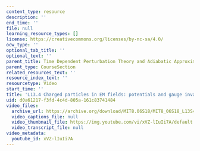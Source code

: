 ```yaml
---
content_type: resource
description: ''
end_time: ''
file: null
learning_resource_types: []
license: https://creativecommons.org/licenses/by-nc-sa/4.0/
ocw_type: ''
optional_tab_title: ''
optional_text: ''
parent_title: Time Dependent Perturbation Theory and Adiabatic Approximation
parent_type: CourseSection
related_resources_text: ''
resource_index_text: ''
resourcetype: Video
start_time: ''
title: 'L13.4 Charged particles in EM fields: potentials and gauge invariance'
uid: d0a61217-f3fd-4c4d-805a-161c83741484
video_files:
  archive_url: https://archive.org/download/MIT8.06S18/MIT8_06S18_L13S4_300k.mp4
  video_captions_file: null
  video_thumbnail_file: https://img.youtube.com/vi/xVZ-lIuIi7A/default.jpg
  video_transcript_file: null
video_metadata:
  youtube_id: xVZ-lIuIi7A
---
```

